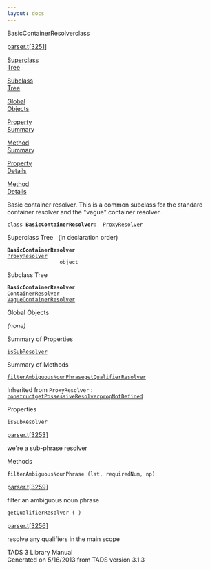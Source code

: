 ```yaml
---
layout: docs
---
```

<span class="title">BasicContainerResolver</span><span class="type">class</span>

[parser.t](../file/parser.t.html)\[[3251](../source/parser.t.html#3251)\]

[Superclass  
Tree](#_SuperClassTree_)

[Subclass  
Tree](#_SubClassTree_)

[Global  
Objects](#_ObjectSummary_)

[Property  
Summary](#_PropSummary_)

[Method  
Summary](#_MethodSummary_)

[Property  
Details](#_Properties_)

[Method  
Details](#_Methods_)



Basic container resolver. This is a common subclass for the standard
container resolver and the "vague" container resolver.

`class `**`BasicContainerResolver`**` :   `[`ProxyResolver`](../object/ProxyResolver.html)



<span id="_SuperClassTree_"></span>



<span class="hdln">Superclass Tree</span>   (in declaration order)



**`BasicContainerResolver`**  
[`ProxyResolver`](../object/ProxyResolver.html)  
`                 object`  
<span id="_SubClassTree_"></span>



<span class="hdln">Subclass Tree</span>  



**`BasicContainerResolver`**  
[`ContainerResolver`](../object/ContainerResolver.html)  
[`VagueContainerResolver`](../object/VagueContainerResolver.html)  
<span id="_ObjectSummary_"></span>



<span class="hdln">Global Objects</span>  



*(none)* <span id="_PropSummary_"></span>



<span class="hdln">Summary of Properties</span>  



[`isSubResolver`](#isSubResolver)



<span id="_MethodSummary_"></span>



<span class="hdln">Summary of Methods</span>  



[`filterAmbiguousNounPhrase`](#filterAmbiguousNounPhrase)[`getQualifierResolver`](#getQualifierResolver)

Inherited from `ProxyResolver` :  
[`construct`](../object/ProxyResolver.html#construct)[`getPossessiveResolver`](../object/ProxyResolver.html#getPossessiveResolver)[`propNotDefined`](../object/ProxyResolver.html#propNotDefined)

<span id="_Properties_"></span>



<span class="hdln">Properties</span>  



<span id="isSubResolver"></span>

`isSubResolver`

[parser.t](../file/parser.t.html)\[[3253](../source/parser.t.html#3253)\]



we're a sub-phrase resolver



<span id="_Methods_"></span>



<span class="hdln">Methods</span>  



<span id="filterAmbiguousNounPhrase"></span>

`filterAmbiguousNounPhrase (lst, requiredNum, np)`

[parser.t](../file/parser.t.html)\[[3259](../source/parser.t.html#3259)\]



filter an ambiguous noun phrase



<span id="getQualifierResolver"></span>

`getQualifierResolver ( )`

[parser.t](../file/parser.t.html)\[[3256](../source/parser.t.html#3256)\]



resolve any qualifiers in the main scope





TADS 3 Library Manual  
Generated on 5/16/2013 from TADS version 3.1.3


